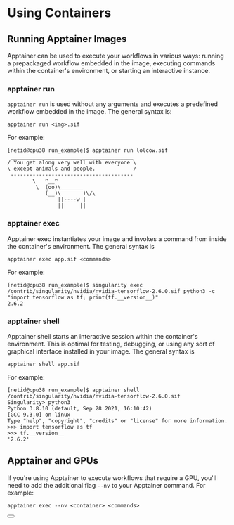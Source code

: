 <link rel="stylesheet" href="../../../assets/stylesheets/buttons.css">

# Using Containers

##  Running Apptainer Images

Apptainer can be used to execute your workflows in various ways: running a prepackaged workflow embedded in the image, executing commands within the container's environment, or starting an interactive instance.

### apptainer run

```apptainer run``` is used without any arguments and executes a predefined workflow embedded in the image. The general syntax is: 

```
apptainer run <img>.sif
```

For example:

```
[netid@cpu38 run_example]$ apptainer run lolcow.sif 
 _______________________________________
/ You get along very well with everyone \
\ except animals and people.            /
 ---------------------------------------
        \   ^__^
         \  (oo)\_______
            (__)\       )\/\
                ||----w |
                ||     ||
```

### apptainer exec

Apptainer exec instantiates your image and invokes a command from inside the container's environment. The general syntax is

```
apptainer exec app.sif <commands> 
```

For example:

```
[netid@cpu38 run_example]$ singularity exec /contrib/singularity/nvidia/nvidia-tensorflow-2.6.0.sif python3 -c "import tensorflow as tf; print(tf.__version__)"
2.6.2
```

### apptainer shell

Apptainer shell starts an interactive session within the container's environment. This is optimal for testing, debugging, or using any sort of graphical interface installed in your image. The general syntax is

```
apptainer shell app.sif
```

 For example:

```
[netid@cpu38 run_example]$ apptainer shell /contrib/singularity/nvidia/nvidia-tensorflow-2.6.0.sif
Singularity> python3
Python 3.8.10 (default, Sep 28 2021, 16:10:42) 
[GCC 9.3.0] on linux
Type "help", "copyright", "credits" or "license" for more information.
>>> import tensorflow as tf
>>> tf.__version__
'2.6.2'
```


## Apptainer and GPUs

If you're using Apptainer to execute workflows that require a GPU, you'll need to add the additional flag ```--nv``` to your Apptainer command. For example:

```
apptainer exec --nv <container> <commands>
```

<html>
<div class="button-container">
    <a href="../building_containers/"><button class="left-button"></button></a>
</div>
</html>
